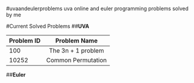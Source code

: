 #uvaandeulerproblems
uva online and euler programming problems solved by me

#Current Solved Problems
##**UVA**


  Problem ID  | Problem Name
  :------------- | :-------------:
  100  | The 3n + 1 problem
  10252  | Common Permutation


##**Euler**


